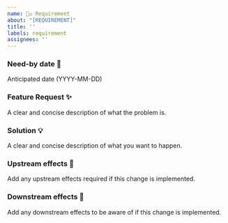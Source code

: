 ```yaml
---
name: 👩‍⚖️ Requirement
about: "[REQUIREMENT]"
title: ''
labels: requirement
assignees: ''
---
```


### Need-by date 📅

Anticipated date (YYYY-MM-DD)

### Feature Request ✨

A clear and concise description of what the problem is.

### Solution 💡

A clear and concise description of what you want to happen.

### Upstream effects 🚿

Add any upstream effects required if this change is implemented.

### Downstream effects 🚿

Add any downstream effects to be aware of if this change is implemented.
